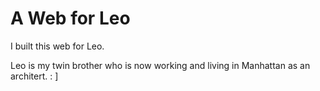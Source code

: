 A Web for Leo
=========

I built this web for Leo. 

Leo is my twin brother who is now working and living in Manhattan as an architert. : ]
